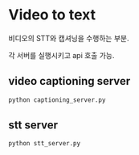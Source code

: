# Video to text
비디오의 STT와 캡셔닝을 수행하는 부분.

각 서버를 실행시키고 api 호출 가능.
## video captioning server
```bash
python captioning_server.py
```

## stt server
```bash
python stt_server.py
```